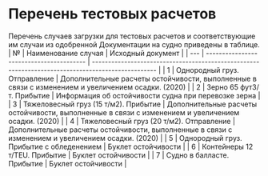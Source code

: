 # Перечень тестовых расчетов
Перечень случаев загрузки для тестовых расчетов и соответствующие им случаи из одобренной Документации на судно приведены в таблице.
| №   | Наименование случая                      | Исходный документ                                                                                  |
| --- | ---------------------------------------- | -------------------------------------------------------------------------------------------------- |
| 1   | Однородный груз. Отправление             | Дополнительные расчеты остойчивости, выполненные в связи с изменением и увеличением осадки. (2020) |
| 2   | Зерно 65 фут3/т. Прибытие                | Информация об остойчивости судна при перевозке зерна                                               |
| 3   | Тяжеловесный груз (15 т/м2). Прибытие    | Дополнительные расчеты остойчивости, выполненные в связи с изменением и увеличением осадки. (2020) |
| 4   | Тяжеловесный груз (20 т/м2). Отправление | Дополнительные расчеты остойчивости, выполненные в связи с изменением и увеличением осадки. (2020) |
| 5   | Однородный груз. Прибытие c обледенением | Буклет остойчивости                                                                                |
| 6   | Контейнеры 12 т/ТЕU. Прибытие            | Буклет остойчивости                                                                                |
| 7   | Судно в балласте. Прибытие               | Буклет остойчивости                                                                                |